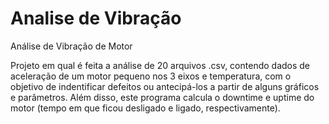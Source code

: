 # Analise de Vibração
Análise de Vibração de Motor

Projeto em qual é feita a análise de 20 arquivos .csv, contendo dados de aceleração de um motor pequeno nos 3 eixos e temperatura, com o objetivo de indentificar defeitos ou antecipá-los a partir de alguns gráficos e parâmetros. Além disso, este programa calcula o downtime e uptime do motor (tempo em que ficou desligado e ligado, respectivamente).
